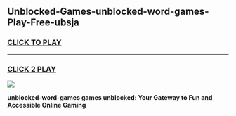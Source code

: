 
## Unblocked-Games-unblocked-word-games-Play-Free-ubsja
<h3>
<a href="https://premium76.site?title=unblocked-word-games&ref=20A">CLICK TO PLAY</a></h3>
<hr>

<h3>
<a href="https://premium76.site?title=unblocked-word-games&ref=20A">CLICK 2 PLAY</a>
  
</h3>

<a href="https://premium76.site?title=unblocked-word-games&ref=20A"><img src="https://clearcache.store/games.png"></a>


**unblocked-word-games games unblocked: Your Gateway to Fun and Accessible Online Gaming**
